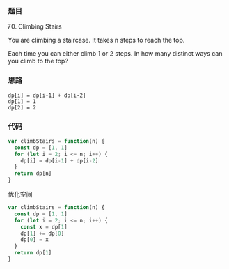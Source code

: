 ### 题目
70. Climbing Stairs

You are climbing a staircase. It takes n steps to reach the top.

Each time you can either climb 1 or 2 steps. In how many distinct ways can you climb to the top?

### 思路
```
dp[i] = dp[i-1] + dp[i-2]
dp[1] = 1
dp[2] = 2
```

### 代码
```javascript
var climbStairs = function(n) {
  const dp = [1, 1]
  for (let i = 2; i <= n; i++) {
    dp[i] = dp[i-1] + dp[i-2]
  }
  return dp[n]
}
```
优化空间
```javascript
var climbStairs = function(n) {
  const dp = [1, 1]
  for (let i = 2; i <= n; i++) {
    const x = dp[1]
    dp[1] += dp[0]
    dp[0] = x
  }
  return dp[1]
}
```
